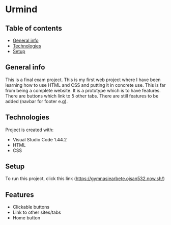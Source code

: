 # Urmind

## Table of contents
* [General info](#general-info)
* [Technologies](#technologies)
* [Setup](#setup)

## General info
This is a final exam project. This is my first web project where I have been learning how to use HTML and CSS and putting it in concrete use. This is far from being a complete website. It is a prototype which is to have features. There are buttons which link to 5 other tabs. There are still features to be added (navbar for footer e.g).

	
## Technologies
Project is created with:
* Visual Studio Code 1.44.2
* HTML
* CSS

	
## Setup
To run this project, click this link (https://gymnasiearbete.ojsan532.now.sh/)


## Features
* Clickable buttons
* Link to other sites/tabs
* Home button